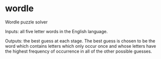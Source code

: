 # wordle
Wordle puzzle solver

Inputs: all five letter words in the English language.

Outputs: the best guess at each stage. The best guess is chosen to be the word which contains letters which only occur once and whose letters have the highest frequency of occurrence in all of the other possible guesses.
